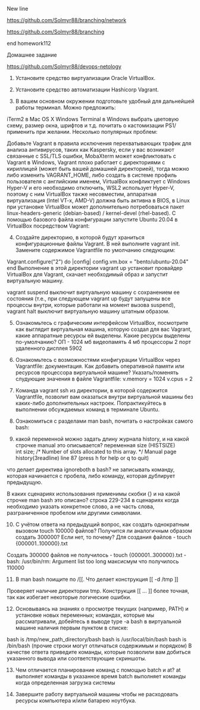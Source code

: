 New line

https://github.com/Solmyr88/branching/network

https://github.com/Solmyr88/branching

end homework112

Домашнее задание 

https://github.com/Solmyr88/devops-netology

1. Установите средство виртуализации Oracle VirtualBox.

2. Установите средство автоматизации Hashicorp Vagrant.

3. В вашем основном окружении подготовьте удобный для дальнейшей работы терминал. Можно предложить:

iTerm2 в Mac OS X
Windows Terminal в Windows
выбрать цветовую схему, размер окна, шрифтов и т.д.
почитать о кастомизации PS1/применить при желании.
Несколько популярных проблем:

Добавьте Vagrant в правила исключения перехватывающих трафик для анализа антивирусов, таких как Kaspersky, если у вас возникают связанные с SSL/TLS ошибки,
MobaXterm может конфликтовать с Vagrant в Windows,
Vagrant плохо работает с директориями с кириллицей (может быть вашей домашней директорией), тогда можно либо изменить VAGRANT_HOME, либо создать в системе профиль пользователя с английским именем,
VirtualBox конфликтует с Windows Hyper-V и его необходимо отключить,
WSL2 использует Hyper-V, поэтому с ним VirtualBox также несовместим,
аппаратная виртуализация (Intel VT-x, AMD-V) должна быть активна в BIOS,
в Linux при установке VirtualBox может дополнительно потребоваться пакет linux-headers-generic (debian-based) / kernel-devel (rhel-based).
С помощью базового файла конфигурации запустите Ubuntu 20.04 в VirtualBox посредством Vagrant:

4. Создайте директорию, в которой будут храниться конфигурационные файлы Vagrant. В ней выполните vagrant init. Замените содержимое Vagrantfile по умолчанию следующим:

 Vagrant.configure("2") do |config|
 	config.vm.box = "bento/ubuntu-20.04"
 end
 Выполнение в этой директории vagrant up установит провайдер VirtualBox для Vagrant, скачает необходимый образ и запустит виртуальную машину.

vagrant suspend выключит виртуальную машину с сохранением ее состояния (т.е., при следующем vagrant up будут запущены все процессы внутри, которые работали на момент вызова suspend), vagrant halt выключит виртуальную машину штатным образом.

5. Ознакомьтесь с графическим интерфейсом VirtualBox, посмотрите как выглядит виртуальная машина, которую создал для вас Vagrant, какие аппаратные ресурсы ей выделены. 
Какие ресурсы выделены по-умолчанию?
ОП - 1024 мб
видеопамять 4 мб
процессоры 2 
порт удаленного дисплея 5902


6. Ознакомьтесь с возможностями конфигурации VirtualBox через Vagrantfile: документация. 
Как добавить оперативной памяти или ресурсов процессора виртуальной машине?
Указать/поменять слудующие значения в файле Vagrantfile:
  v.memory = 1024
  v.cpus = 2

7. Команда vagrant ssh из директории, в которой содержится Vagrantfile, позволит вам оказаться внутри виртуальной машины без каких-либо дополнительных настроек. Попрактикуйтесь в выполнении обсуждаемых команд в терминале Ubuntu.

8. Ознакомиться с разделами man bash, почитать о настройках самого bash:

9. какой переменной можно задать длину журнала history, и на какой строчке manual это описывается?
переменная size (HISTSIZE)        
int size;             /* Number of slots allocated to this array. */
 Manual page history(3readline) line 87 (press h for help or q to quit)

что делает директива ignoreboth в bash?
не записывать команду, которая начинается с пробела, либо команду, которая дублирует предыдущую.

В каких сценариях использования применимы скобки {} и на какой строчке man bash это описано?
строка 229-234 в сценариях когда необходимо указать конкретное слово, а не часть слова, разграниченное пробелом или другими символами.

10. С учётом ответа на предыдущий вопрос, как создать однократным вызовом touch 100000 файлов? Получится ли аналогичным образом создать 300000? Если нет, то почему?
Для создания файлов - touch {000001..100000}.txt

Создать 300000 файлов не получилось - 
touch {000001..300000}.txt
-bash: /usr/bin/rm: Argument list too long
максисмум что получилось 110000

11. В man bash поищите по /\[\[. Что делает конструкция [[ -d /tmp ]]

Проверяет наличие директории tmp.
Конструкция [[ ... ]] более точная, так как избегает некоторые логические ошибки.

12. Основываясь на знаниях о просмотре текущих (например, PATH) и установке новых переменных; командах, которые мы рассматривали, добейтесь в выводе type -a bash в виртуальной машине наличия первым пунктом в списке:

bash is /tmp/new_path_directory/bash
bash is /usr/local/bin/bash
bash is /bin/bash
(прочие строки могут отличаться содержимым и порядком) В качестве ответа приведите команды, которые позволили вам добиться указанного вывода или соответствующие скриншоты.

13. Чем отличается планирование команд с помощью batch и at?
at      выполняет команды в указанное время
batch   выполняет команды когда определенная загрузка системы

14. Завершите работу виртуальной машины чтобы не расходовать ресурсы компьютера и/или батарею ноутбука.
